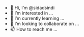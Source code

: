 - 👋 Hi, I’m @sidadsindi
- 👀 I’m interested in ...
- 🌱 I’m currently learning ...
- 💞️ I’m looking to collaborate on ...
- 📫 How to reach me ...

<!---
sidadsindi/sidadsindi is a ✨ special ✨ repository because its `README.md` (this file) appears on your GitHub profile.
You can click the Preview link to take a look at your changes.
--->
